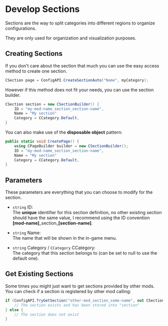 # Develop Sections

Sections are the way to split categories into different regions to organize configurations.

They are only used for organization and visualization purposes.

## Creating Sections

If you don't care about the section that much you can use the easy access method to create one section.

```csharp
CSection page = ConfigAPI.CreateSectionAuto("Name", myCategory);
```

However if this method does not fit your needs, you can use the section builder.

```csharp
CSection section = new CSectionBuilder() {
    ID = "my-mod-name_section_section-name",
    Name = "My section"
    Category = CCategory.Default,
}
```

You can also make use of the **disposable object** pattern:

```csharp
public static void CreatePage() {
    using CPageBuilder builder = new CSectionBuilder();
    ID = "my-mod-name_section_section-name",
    Name = "My section"
    Category = CCategory.Default,
}
```

## Parameters

These parameters are everything that you can choose to modify for the section.

-   `string` ID:  
    The **unique** identifier for this section definition, no other existing section should have the same value, I recommend using the ID convention **[mod-name]**\_section\_**[section-name]**.

-   `string` Name:  
    The name that will be shown in the in-game menu.

-   `string` Category / `CCategory` CCategory:  
    The category that this section belongs to (can be set to null to use the default one).

## Get Existing Sections

Some times you might just want to get sections provided by other mods. You can check if a section is registered by other mod calling:

```csharp
if (ConfigAPI.TryGetSection("other-mod_section_some-name", out CSection section)) {
    // The section exists and has been stored into "section"
} else {
    // The section does not exist
}
```
